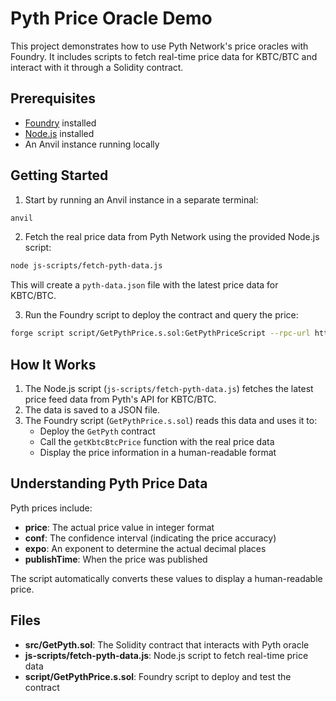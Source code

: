 # Pyth Price Oracle Demo

This project demonstrates how to use Pyth Network's price oracles with Foundry. It includes scripts to fetch real-time price data for KBTC/BTC and interact with it through a Solidity contract.

## Prerequisites

- [Foundry](https://book.getfoundry.sh/getting-started/installation) installed
- [Node.js](https://nodejs.org/) installed
- An Anvil instance running locally

## Getting Started

1. Start by running an Anvil instance in a separate terminal:

```bash
anvil
```

2. Fetch the real price data from Pyth Network using the provided Node.js script:

```bash
node js-scripts/fetch-pyth-data.js
```

This will create a `pyth-data.json` file with the latest price data for KBTC/BTC.

3. Run the Foundry script to deploy the contract and query the price:

```bash
forge script script/GetPythPrice.s.sol:GetPythPriceScript --rpc-url http://localhost:8545 --broadcast -vv
```

## How It Works

1. The Node.js script (`js-scripts/fetch-pyth-data.js`) fetches the latest price feed data from Pyth's API for KBTC/BTC.
2. The data is saved to a JSON file.
3. The Foundry script (`GetPythPrice.s.sol`) reads this data and uses it to:
   - Deploy the `GetPyth` contract
   - Call the `getKbtcBtcPrice` function with the real price data
   - Display the price information in a human-readable format

## Understanding Pyth Price Data

Pyth prices include:
- **price**: The actual price value in integer format
- **conf**: The confidence interval (indicating the price accuracy)
- **expo**: An exponent to determine the actual decimal places
- **publishTime**: When the price was published

The script automatically converts these values to display a human-readable price.

## Files

- **src/GetPyth.sol**: The Solidity contract that interacts with Pyth oracle
- **js-scripts/fetch-pyth-data.js**: Node.js script to fetch real-time price data
- **script/GetPythPrice.s.sol**: Foundry script to deploy and test the contract 